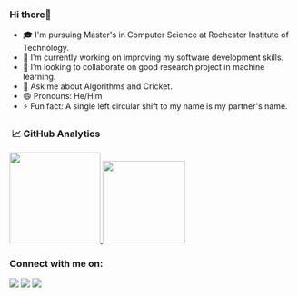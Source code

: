 ### Hi there👋

- 🎓 I'm pursuing Master's in Computer Science at Rochester Institute of Technology.
- 🔭 I’m currently working on improving my software development skills. 
- 👯 I’m looking to collaborate on good research project in machine learning. 
- 💬 Ask me about Algorithms and Cricket.
- 😄 Pronouns: He/Him
- ⚡ Fun fact: A single left circular shift to my name is my partner's name.

### &nbsp;📈 GitHub Analytics

<p align="left">
<a href="https://github.com/adish29">
  <img height="160em" src="https://github-readme-stats-eight-theta.vercel.app/api?username=adish29&show_icons=true&theme=dark&include_all_commits=true&count_private=true"/>
  <img height="145em" src="https://github-readme-stats-eight-theta.vercel.app/api/top-langs/?username=adish29&layout=compact&langs_count=8&theme=dark"/>
 </a>
</p>

### Connect with me on:
<a href="https://www.linkedin.com/in/adish29/"><img src="https://img.shields.io/badge/-LinkedIn-0077B5?style=flat&logo=Linkedin&logoColor=white"/></a>
<a href="https://www.hackerrank.com/adish29"><img src="https://img.shields.io/badge/-HackerRank-00b53e?style=flat&logo=HackerRank&logoColor=black"/></a>
<a href="mailto:ap5988@rit.edu"><img src="https://img.shields.io/badge/Email-D14836?style=flat&logo=email&logoColor=white"/></a>

